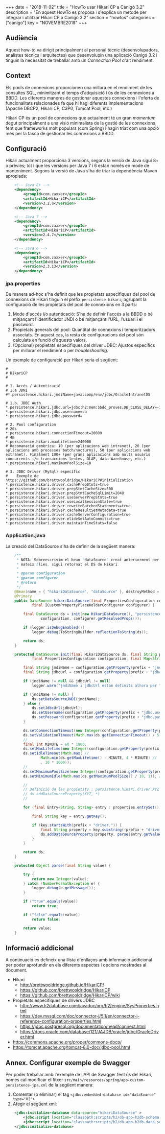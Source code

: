 +++
date = "2018-11-02"
title = "HowTo usar Hikari CP a Canigó 3.2"
description = "En aquest HowTo es proposa i s'explica un mètode per integrar i utilitzar Hikari CP a Canigó 3.2"
section = "howtos"
categories = ["canigo"]
key = "NOVEMBRE2018"
+++

## Audiència

Aquest how-to va dirigit principalment al personal tècnic (desenvolupadors, analistes tècnics i arquitectes) que desenvolupin una aplicació Canigó 3.2 i tinguin la necessitat de treballar amb un *Connection Pool* d'alt rendiment.

## Context

Els pools de connexions proporcionen una millora en el rendiment de les consultes SQL, minimitzant el temps d'adquisició i ús de les connexions a BBDD. Les diferents maneres de gestionar aquestes connexions i l'oferta de funcionalitats relacionades fa que hi hagi diferents implementacions (Apache DBCP2, Hikari CP, C3P0, Tomcat Pool, etc.)

Hikari CP és un pool de connexions que actualment té un gran *momentum* degut principalment a una visió minimalista de la gestió de les connexions, fent que frameworks molt populars (com Spring) l'hagin triat com una opció més per la tasca de gestionar les connexions a BBDD.

## Configuració

Hikari actualment proporciona 3 versions, segons la versió de Java sigui 8+ o prèvies; tot i que les versions per Java 7 i 6 estan només en mode de manteniment. Segons la versió de Java s'ha de triar la dependència Maven apropiada:

```xml
	<!-- Java 8+ -->
	<dependency>
		<groupId>com.zaxxer</groupId>
		<artifactId>HikariCP</artifactId>
		<version>3.2.0</version>
	</dependency>

	<!-- Java 7 -->
	<dependency>
		<groupId>com.zaxxer</groupId>
		<artifactId>HikariCP</artifactId>
		<version>2.4.7</version>
	</dependency>

	<!-- Java 6 -->
	<dependency>
		<groupId>com.zaxxer</groupId>
		<artifactId>HikariCP</artifactId>
		<version>2.3.13</version>
	</dependency>
```

### jpa.properties

De manera ad-hoc s'ha definit que les propietats específiques del pool de connexions de Hikari tinguin el prefix `persistence.hikari`; agrupant la configuració de les propietats del pool de connexions en 3 parts:

1. Mode d'accés i/o autenticació: S'ha de definir l'accés a la BBDD o bé mitjançant l'identificador JNDI o bé mitjançant l'URL, l'usuari i el password.
1. Propietats generals del pool: Quantitat de connexions i temporitzadors associats. En aquest cas, la resta de configuracions del pool són calculats en funció d'aquests valors.
1. (Opcional) propietats específiques del driver JDBC: Ajustos específics per millorar el rendiment o per *troubleshooting*.

Un exemple de configuració per Hikari seria el següent:

```properties
#
# HikariCP
#

# 1. Accés / Autenticació 
# 1.a JDNI
#*.persistence.hikari.jndiName=java:comp/env/jdbc/OracleIntranetDS

# 1.b. JDBC Auth
*.persistence.hikari.jdbc.url=jdbc:h2:mem:bbdd_proves;DB_CLOSE_DELAY=-1;DB_CLOSE_ON_EXIT=false
*.persistence.hikari.jdbc.username=sa
*.persistence.hikari.jdbc.password=

# 2. Pool configuration
# 20s
*.persistence.hikari.connectionTimeout=20000
# 4m
*.persistence.hikari.maxLifetime=240000
# Recomanació genèrica: 10 (per aplicacions web intranet), 20 (per aplicacions amb processos batch/nocturns), 50 (per aplicacions web extranet). Finalment 100+ (per grans aplicacions amb molts usuaris concurrents i/o transaccions lentes, OLAP, data Warehouse, etc.)
*.persistence.hikari.maximumPoolSize=10

# 3. JDBC Driver (MySql) específic
#    Exemple de https://github.com/brettwooldridge/HikariCP#initialization
*.persistence.hikari.driver.cachePrepStmts=true
*.persistence.hikari.driver.prepStmtCacheSize=500
*.persistence.hikari.driver.prepStmtCacheSqlLimit=2048
*.persistence.hikari.driver.useServerPrepStmts=true
*.persistence.hikari.driver.useLocalSessionState=true
*.persistence.hikari.driver.rewriteBatchedStatements=true
*.persistence.hikari.driver.cacheResultSetMetadata=true
*.persistence.hikari.driver.cacheServerConfiguration=true
*.persistence.hikari.driver.elideSetAutoCommits=true
*.persistence.hikari.driver.maintainTimeStats=false
```


### Application.java

La creació del DataSource s'ha de definir de la següent manera:

```java
	/**
	 * NOTA: Sobreescrivim el bean "dataSource" creat anteriorment per a què, amb el
	 * mateix àlies, sigui retornat el DS de Hikari.
	 * 
	 * @param configuration
	 * @param configurer
	 * @return
	 */
	@Bean(name = { "hikariDataSource", "dataSource" }, destroyMethod = "close")
	@Primary
	public DataSource hikariDataSource(final PropertiesConfiguration configuration,
			final ICustomPropertyPlaceHolderConfigurer configurer) {

		final DataSource ds = init(new HikariDataSource(), "persistence.hikari.", //
				configuration, configurer.getResolvedProps());

		if (logger.isDebugEnabled())
			logger.debug(ToStringBuilder.reflectionToString(ds));

		return ds;
	}

	protected DataSource init(final HikariDataSource ds, final String prefix,
			final PropertiesConfiguration configuration, final Map<String, String> properties) {

		final String jndiName = configuration.getProperty(prefix + "jndiName");
		final String jdbcUrl = configuration.getProperty(prefix + "jdbc.url");

		if (jndiName != null && jdbcUrl != null)
			logger.warn("jndiName i jdbcUrl estan definits alhora per " + prefix);

		if (jndiName != null) {
			ds.setDataSourceJNDI(jndiName);
		} else {
			ds.setJdbcUrl(jdbcUrl);
			ds.setUsername(configuration.getProperty(prefix + "jdbc.username"));
			ds.setPassword(configuration.getProperty(prefix + "jdbc.password"));
		}

		ds.setConnectionTimeout(new Integer(configuration.getProperty(prefix + "connectionTimeout"))); // ~20s
		ds.setValidationTimeout(Math.max(ds.getConnectionTimeout() / 5, 5 * 1000)); // 20% connectionTimeout
		//
		final int MINUTE = 60 * 1000;
		ds.setMaxLifetime(new Integer(configuration.getProperty(prefix + "maxLifetime"))); // ~4m
		ds.setIdleTimeout(Math.max( //
				Math.min(ds.getMaxLifetime() - MINUTE, 4 * MINUTE) //
				, 10 * 1000));
		//
		ds.setMaximumPoolSize(new Integer(configuration.getProperty(prefix + "maximumPoolSize"))); // ~20
		ds.setMinimumIdle(Math.max(ds.getMaximumPoolSize() / 10, 1)); // [ 10% maximumPoolSize, 1]

		//
		// Definició de les propietats : persistence.hikari.driver.XYZ ->
		// ds.addDataSourceProperty(XYZ, *)
		//

		for (final Entry<String, String> entry : properties.entrySet()) {

			final String key = entry.getKey();

			if (key.startsWith(prefix + "driver.")) {
				final String property = key.substring((prefix + "driver.").length());
				ds.addDataSourceProperty(property, parse(entry.getValue()));
			}
		}

		return ds;
	}

	protected Object parse(final String value) {

		try {
			return new Integer(value);
		} catch (NumberFormatException e) {
			logger.debug(e.getMessage());
		}

		if ("true".equals(value))
			return true;

		if ("false".equals(value))
			return false;

		return value;
	}
```

## Informació addicional

A continuació es defineix una llista d'enllaços amb informació addicional per poder aprofundir en els diferents aspectes i opcions mostrades al document.

* Hikari
  * http://brettwooldridge.github.io/HikariCP/
  * https://github.com/brettwooldridge/HikariCP
  * https://github.com/brettwooldridge/HikariCP/wiki
* Propietats específiques de drivers JDBC
  * http://www.h2database.com/javadoc/org/h2/engine/SysProperties.html
  * https://dev.mysql.com/doc/connector-j/5.1/en/connector-j-reference-configuration-properties.html
  * https://jdbc.postgresql.org/documentation/head/connect.html
  * https://docs.oracle.com/database/121/JAJDB/oracle/jdbc/OracleDriver.html
* https://commons.apache.org/proper/commons-dbcp/
* https://tomcat.apache.org/tomcat-8.0-doc/jdbc-pool.html
  

## Annex. Configurar exemple de Swagger

Per poder treballar amb l'exemple de l'API de Swagger fent ús del Hikari, només cal modificar el fitxer `src/main/resources/spring/app-custom-persistence-jpa.xml` de la següent manera:

1. Comentar (o eliminar) el tag `<jdbc:embedded-database id="dataSource" type="H2">`
2. Afegir el següent xml:
```xml
	<jdbc:initialize-database data-source="hikariDataSource" >
		<jdbc:script location="classpath:scripts/h2/db-app-h2db-schema.sql"/>
		<jdbc:script location="classpath:scripts/h2/db-app-h2db-data.sql"/>
	</jdbc:initialize-database>
```

